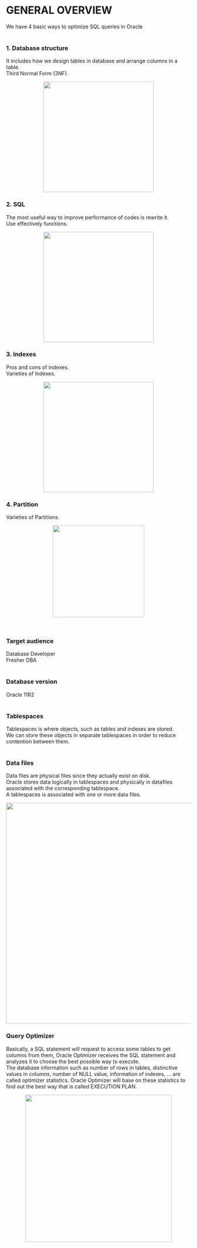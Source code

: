# GENERAL OVERVIEW
We have 4 basic ways to optimize SQL queries in Oracle<br />
<br/>
  ### **1. Database structure**<br />
  It includes how we design tables in database and arrange columns in a table.<br />
  Third Normal Form (3NF).<br />
  <p align="center"><img src="https://i.imgur.com/PVr5no9.png" width="300" ></p>
  
  
  ### **2. SQL**<br />
  The most useful way to improve performance of codes is rewrite it.<br />
  Use effectively functions.<br />
  <p align="center"><img src="https://i.imgur.com/sKjm9pl.png" width="300"></p>
  
  
  ### **3. Indexes**<br />
  Pros and cons of indexes.<br />
  Varieties of Indexes.<br />
  <p align="center"><img src="https://i.imgur.com/m4TbsGN.png" width="300"></p>

  
  ### **4. Partition**<br />
  Varieties of Partitions.<br />
  <p align="center"><img src="https://i.imgur.com/DBNRC0T.png" width="250"></p>
<br/>

### **Target audience**<br />
Database Developer<br />
Fresher DBA<br />
<br/>

### **Database version**<br />
Oracle 11R2<br />
<br/>

### **Tablespaces**<br />
Tablespaces is where objects, such as tables and indexes are stored.<br />
We can store these objects in separate tablespaces in order to reduce contention between them.<br />
<br/>

### **Data files**<br />
Data files are physical files since they actually exist on disk.<br />
Oracle stores data logically in tablespaces and physically in datafiles associated with the corresponding tablespace.<br />
A tablespaces is associated with one or more data files.<br />
<p align="center"><img src="https://i.imgur.com/hdxlCvc.png" width="600"></p>

### **Query Optimizer**<br />
Basically, a SQL statement will request to access some tables to get columns from them, Oracle Optimizer receives the SQL statement and analyzes it to choose the best possible way to execute.<br />
The database information such as number of rows in tables, distinctive values in columns, number of NULL value, information of indexes, ... are called optimizer statistics. Oracle Optimizer will base on these statistics to find out the best way that is called EXECUTION PLAN.<br />
<p align="center"><img src="https://i.imgur.com/jOxJSlK.png" width="400"></p>

